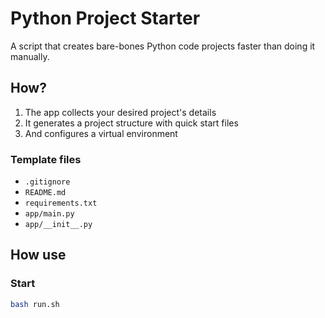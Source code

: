 # Python Project Starter

A script that creates bare-bones Python code projects faster than doing it manually.

## How?

1. The app collects your desired project's details
2. It generates a project structure with quick start files
3. And configures a virtual environment

### Template files

- `.gitignore`
- `README.md`
- `requirements.txt`
- `app/main.py`
- `app/__init__.py`

## How use

### Start

```bash
bash run.sh
```
